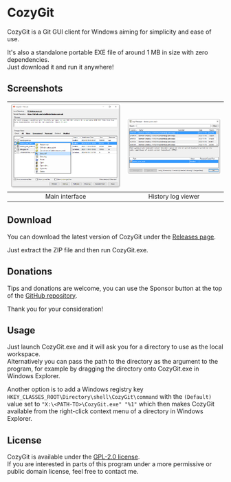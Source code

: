 # CozyGit
CozyGit is a Git GUI client for Windows aiming for simplicity and ease of use.

It's also a standalone portable EXE file of around 1 MB in size with zero dependencies.  
Just download it and run it anywhere!

## Screenshots
[<img src="Screenshot1FileList.png">](Screenshot1FileList.png)|[<img src="Screenshot2Log.png">](Screenshot2Log.png)
:---:|:---:
Main interface|History log viewer

## Download
You can download the latest version of CozyGit under the [Releases page](https://github.com/schellingb/CozyGit/releases/latest).

Just extract the ZIP file and then run CozyGit.exe.

## Donations
Tips and donations are welcome, you can use the Sponsor button at the top of the [GitHub repository](https://github.com/schellingb/CozyGit).

Thank you for your consideration!

## Usage
Just launch CozyGit.exe and it will ask you for a directory to use as the local workspace.  
Alternatively you can pass the path to the directory as the argument to the program, for example by dragging the directory onto CozyGit.exe in Windows Explorer.

Another option is to add a Windows registry key `HKEY_CLASSES_ROOT\Directory\shell\CozyGit\command` with the `(Default)` value set to
`"X:\<PATH-TO>\CozyGit.exe" "%1"` which then makes CozyGit available from the right-click context menu of a directory in Windows Explorer.

## License
CozyGit is available under the [GPL-2.0 license](https://choosealicense.com/licenses/gpl-2.0/).  
If you are interested in parts of this program under a more permissive or public domain license, feel free to contact me.
